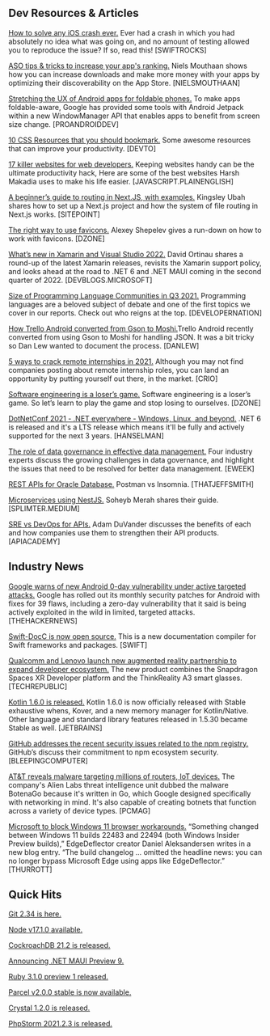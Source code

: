 
## Dev Resources & Articles

[How to solve any iOS crash ever.](https://swiftrocks.com/how-to-solve-any-ios-crash-ever) Ever had a crash in which you had absolutely no idea what was going on, and no amount of testing allowed you to reproduce the issue? If so, read this! [SWIFTROCKS]

[ASO tips & tricks to increase your app's ranking.](https://blog.nielsmouthaan.nl/aso-tips-and-tricks-to-increase-your-apps-ranking) Niels Mouthaan shows how you can increase downloads and make more money with your apps by optimizing their discoverability on the App Store. [NIELSMOUTHAAN]

[Stretching the UX of Android apps for foldable phones.](https://proandroiddev.com/stretching-the-ux-of-android-apps-for-foldable-phones-d51957463f87) To make apps foldable-aware, Google has provided some tools with Android Jetpack within a new WindowManager API that enables apps to benefit from screen size change. [PROANDROIDDEV]

[10 CSS Resources that you should bookmark.](https://dev.to/j471n/10-css-resources-that-you-should-bookmark-46l6) Some awesome resources that can improve your productivity. [DEVTO]

[17 killer websites for web developers.](https://javascript.plainenglish.io/17-killer-websites-for-web-developers-13e1e30345b8) Keeping websites handy can be the ultimate productivity hack, Here are some of the best websites Harsh Makadia uses to make his life easier. [JAVASCRIPT.PLAINENGLISH]

[A beginner’s guide to routing in Next.JS, with examples.](https://www.sitepoint.com/routing-in-next-js-beginner-guide/) Kingsley Ubah shares how to set up a Next.js project and how the system of file routing in Next.js works. [SITEPOINT]

[The right way to use favicons.](https://dzone.com/articles/the-right-way-to-use-favicons) Alexey Shepelev gives a run-down on how to work with favicons. [DZONE]

[What’s new in Xamarin and Visual Studio 2022.](https://devblogs.microsoft.com/xamarin/whats-new-in-xamarin-and-visual-studio-2022/) David Ortinau shares a round-up of the latest Xamarin releases, revisits the Xamarin support policy, and looks ahead at the road to .NET 6 and .NET MAUI coming in the second quarter of 2022. [DEVBLOGS.MICROSOFT]

[Size of Programming Language Communities in Q3 2021.](https://www.developernation.net/blog/size-of-programming-language-communities-in-q3-2021) Programming languages are a beloved subject of debate and one of the first topics we cover in our reports. Check out who reigns at the top. [DEVELOPERNATION]

[How Trello Android converted from Gson to Moshi.](https://blog.danlew.net/2021/11/01/how-trello-android-converted-from-gson-to-moshi/)Trello Android recently converted from using Gson to Moshi for handling JSON. It was a bit tricky so Dan Lew wanted to document the process. [DANLEW]

[5 ways to crack remote internships in 2021.](https://www.crio.do/blog/remote-internships/) Although you may not find companies posting about remote internship roles, you can land an opportunity by putting yourself out there, in the market. [CRIO]

[Software engineering is a loser’s game.](https://dzone.com/articles/software-engineering-is-a-losers-game) Software engineering is a loser’s game. So let’s learn to play the game and stop losing to ourselves. [DZONE]

[DotNetConf 2021 - .NET everywhere - Windows, Linux, and beyond.](https://www.hanselman.com/blog/dotnetconf-2021-net-everywhere-windows-linux-and-beyond) .NET 6 is released and it's a LTS release which means it'll be fully and actively supported for the next 3 years. [HANSELMAN]

[The role of data governance in effective data management.](https://www.eweek.com/database/role-of-data-governance-in-effective-data-management/) Four industry experts discuss the growing challenges in data governance, and highlight the issues that need to be resolved for better data management. [EWEEK]

[REST APIs for Oracle Database.](https://www.thatjeffsmith.com/archive/2021/10/rest-apis-for-oracle-database-postman-vs-insomnia/) Postman vs Insomnia. [THATJEFFSMITH]

[Microservices using NestJS.](https://splimter.medium.com/microservices-using-nestjs-4ea5f1580d32) Soheyb Merah shares their guide. [SPLIMTER.MEDIUM]

[SRE vs DevOps for APIs.](https://apiacademy.co/2021/08/sre-vs-devops-for-apis/) Adam DuVander discusses the benefits of each and how companies use them to strengthen their API products. [APIACADEMY]



## Industry News

[Google warns of new Android 0-day vulnerability under active targeted attacks.](https://thehackernews.com/2021/11/google-warns-of-new-android-0-day.html) Google has rolled out its monthly security patches for Android with fixes for 39 flaws, including a zero-day vulnerability that it said is being actively exploited in the wild in limited, targeted attacks. [THEHACKERNEWS]

[Swift-DocC is now open source.](https://swift.org/blog/swift-docc/) This is a new documentation compiler for Swift frameworks and packages. [SWIFT]

[Qualcomm and Lenovo launch new augmented reality partnership to expand developer ecosystem.](https://www.techrepublic.com/article/qualcomm-and-lenovo-launch-new-augmented-reality-partnership-to-expand-developer-ecosystem/) The new product combines the Snapdragon Spaces XR Developer platform and the ThinkReality A3 smart glasses. [TECHREPUBLIC]

[Kotlin 1.6.0 is released.](https://blog.jetbrains.com/kotlin/2021/11/kotlin-1-6-0-is-released/) Kotlin 1.6.0 is now officially released with Stable exhaustive whens, Kover, and a new memory manager for Kotlin/Native. Other language and standard library features released in 1.5.30 became Stable as well. [JETBRAINS]

[GitHub addresses the recent security issues related to the npm registry.](https://github.blog/2021-11-15-githubs-commitment-to-npm-ecosystem-security/#security-issues-related-to-the-npm-registry) GitHub’s discuss their commitment to npm ecosystem security. [BLEEPINGCOMPUTER]

[AT&T reveals malware targeting millions of routers, IoT devices.](https://uk.pcmag.com/security/136927/att-reveals-malware-targeting-millions-of-routers-iot-devices) The company's Alien Labs threat intelligence unit dubbed the malware BotenaGo because it's written in Go, which Google designed specifically with networking in mind. It's also capable of creating botnets that function across a variety of device types. [PCMAG]

[Microsoft to block Windows 11 browser workarounds.](https://www.thurrott.com/windows/windows-11/259208/windows-11-to-block-windows-11-browser-workarounds) “Something changed between Windows 11 builds 22483 and 22494 (both Windows Insider Preview builds),” EdgeDeflector creator Daniel Aleksandersen writes in a new blog entry. “The build changelog … omitted the headline news: you can no longer bypass Microsoft Edge using apps like EdgeDeflector.” [THURROTT]



## Quick Hits


[Git 2.34 is here.](https://github.blog/2021-11-15-highlights-from-git-2-34/)

[Node v17.1.0 available.](https://nodejs.org/en/blog/release/v17.1.0/)

[CockroachDB 21.2 is released.](https://www.cockroachlabs.com/blog/cockroachdb-21-2-release/)

[Announcing .NET MAUI Preview 9.](https://devblogs.microsoft.com/dotnet/announcing-net-maui-preview-9/)

[Ruby 3.1.0 preview 1 released.](https://www.ruby-lang.org/en/news/2021/11/09/ruby-3-1-0-preview1-released/)

[Parcel v2.0.0 stable is now available.](https://parceljs.org/blog/v2/)

[Crystal 1.2.0 is released.](https://crystal-lang.org/2021/10/14/1.2.0-released.html)

[PhpStorm 2021.2.3 is released.](https://blog.jetbrains.com/phpstorm/2021/10/phpstorm-2021-2-3-is-released/)



